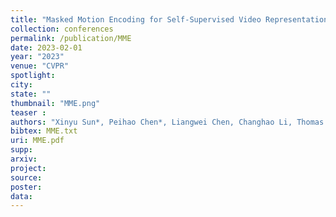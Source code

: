 ```yaml
---
title: "Masked Motion Encoding for Self-Supervised Video Representation Learning"
collection: conferences
permalink: /publication/MME
date: 2023-02-01
year: "2023"
venue: "CVPR"
spotlight:
city: 
state: ""
thumbnail: "MME.png"
teaser : 
authors: "Xinyu Sun*, Peihao Chen*, Liangwei Chen, Changhao Li, Thomas H Li, Mingkui Tan, Chuang Gan"
bibtex: MME.txt
uri: MME.pdf
supp:
arxiv: 
project: 
source:
poster: 
data:
---
```

